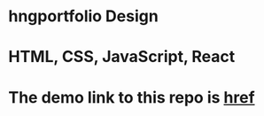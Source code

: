 # hngportfolio Design

#  HTML, CSS, JavaScript, React
#  The demo link to this repo is [href](https://olatorera.github.io/hngportfolio/)
